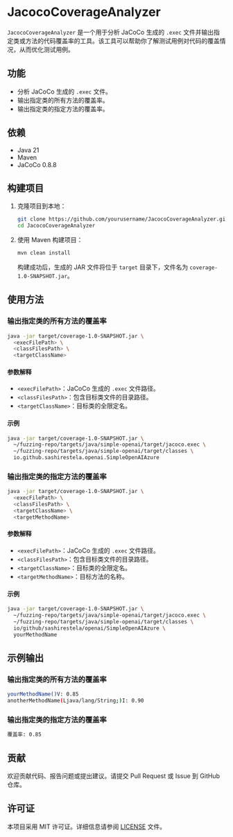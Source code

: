 # JacocoCoverageAnalyzer

`JacocoCoverageAnalyzer` 是一个用于分析 JaCoCo 生成的 `.exec` 文件并输出指定类或方法的代码覆盖率的工具。该工具可以帮助你了解测试用例对代码的覆盖情况，从而优化测试用例。

## 功能

- 分析 JaCoCo 生成的 `.exec` 文件。
- 输出指定类的所有方法的覆盖率。
- 输出指定类的指定方法的覆盖率。

## 依赖

- Java 21
- Maven
- JaCoCo 0.8.8

## 构建项目

1. 克隆项目到本地：

   ```bash
   git clone https://github.com/yourusername/JacocoCoverageAnalyzer.git
   cd JacocoCoverageAnalyzer
   ```

2. 使用 Maven 构建项目：

   ```bash
   mvn clean install
   ```

   构建成功后，生成的 JAR 文件将位于 `target` 目录下，文件名为 `coverage-1.0-SNAPSHOT.jar`。

## 使用方法

### 输出指定类的所有方法的覆盖率

```bash
java -jar target/coverage-1.0-SNAPSHOT.jar \
  <execFilePath> \
  <classFilesPath> \
  <targetClassName>
```

#### 参数解释

- `<execFilePath>`：JaCoCo 生成的 `.exec` 文件路径。
- `<classFilesPath>`：包含目标类文件的目录路径。
- `<targetClassName>`：目标类的全限定名。

#### 示例

```bash
java -jar target/coverage-1.0-SNAPSHOT.jar \
  ~/fuzzing-repo/targets/java/simple-openai/target/jacoco.exec \
  ~/fuzzing-repo/targets/java/simple-openai/target/classes \
  io.github.sashirestela.openai.SimpleOpenAIAzure
```

### 输出指定类的指定方法的覆盖率

```bash
java -jar target/coverage-1.0-SNAPSHOT.jar \
  <execFilePath> \
  <classFilesPath> \
  <targetClassName> \
  <targetMethodName>
```

#### 参数解释

- `<execFilePath>`：JaCoCo 生成的 `.exec` 文件路径。
- `<classFilesPath>`：包含目标类文件的目录路径。
- `<targetClassName>`：目标类的全限定名。
- `<targetMethodName>`：目标方法的名称。

#### 示例

```bash
java -jar target/coverage-1.0-SNAPSHOT.jar \
  ~/fuzzing-repo/targets/java/simple-openai/target/jacoco.exec \
  ~/fuzzing-repo/targets/java/simple-openai/target/classes \
  io/github/sashirestela/openai/SimpleOpenAIAzure \
  yourMethodName
```

## 示例输出

### 输出指定类的所有方法的覆盖率

```bash
yourMethodName()V: 0.85
anotherMethodName(Ljava/lang/String;)I: 0.90
```

### 输出指定类的指定方法的覆盖率

```bash
覆盖率: 0.85
```

## 贡献

欢迎贡献代码、报告问题或提出建议。请提交 Pull Request 或 Issue 到 GitHub 仓库。

## 许可证

本项目采用 MIT 许可证。详细信息请参阅 [LICENSE](LICENSE) 文件。
```
